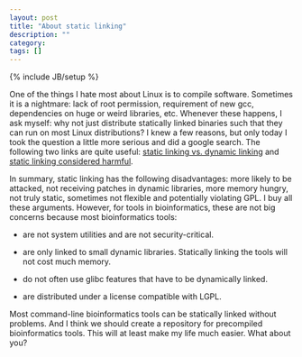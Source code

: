 ```yaml
---
layout: post
title: "About static linking"
description: ""
category: 
tags: []
---
```

{% include JB/setup %}

One of the things I hate most about Linux is to compile software. Sometimes it
is a nightmare: lack of root permission, requirement of new gcc, dependencies
on huge or weird libraries, etc. Whenever these happens, I ask myself: why not
just distribute statically linked binaries such that they can run on most Linux
distributions?  I knew a few reasons, but only today I took the question a
little more serious and did a google search. The following two links are
quite useful: [static linking vs. dynamic linking][svsd] and [static linking
considered harmful][harm].

In summary, static linking has the following disadvantages: more likely to be
attacked, not receiving patches in dynamic libraries, more memory hungry, not
truly static, sometimes not flexible and potentially violating GPL. I buy all
these arguments. However, for tools in bioinformatics, these are not big
concerns because most bioinformatics tools:

* are not system utilities and are not security-critical.

* are only linked to small dynamic libraries. Statically linking the tools will
  not cost much memory.

* do not often use glibc features that have to be dynamically linked.

* are distributed under a license compatible with LGPL.

Most command-line bioinformatics tools can be statically linked without
problems. And I think we should create a repository for precompiled
bioinformatics tools. This will at least make my life much easier. What about
you?

[svsd]: http://stackoverflow.com/questions/1993390/static-linking-vs-dynamic-linking
[harm]: http://www.akkadia.org/drepper/no_static_linking.html

